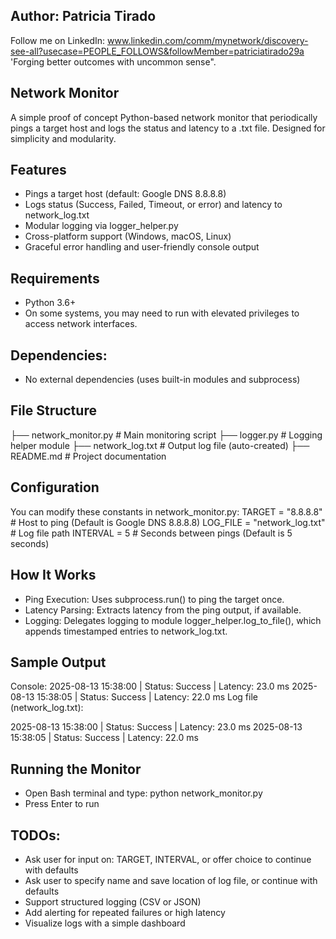 ## Author: Patricia Tirado
Follow me on LinkedIn: 
www.linkedin.com/comm/mynetwork/discovery-see-all?usecase=PEOPLE_FOLLOWS&followMember=patriciatirado29a
'Forging better outcomes with uncommon sense".

## Network Monitor
A simple proof of concept Python-based network monitor that periodically pings a target host and logs the status and latency to a .txt file. 
Designed for simplicity and modularity.

## Features
* Pings a target host (default: Google DNS 8.8.8.8)
* Logs status (Success, Failed, Timeout, or error) and latency to network_log.txt
* Modular logging via logger_helper.py
* Cross-platform support (Windows, macOS, Linux)
* Graceful error handling and user-friendly console output

## Requirements
* Python 3.6+
* On some systems, you may need to run with elevated privileges to access network interfaces.

## Dependencies:
* No external dependencies (uses built-in modules and subprocess)

## File Structure
├── network_monitor.py       # Main monitoring script
├── logger.py                # Logging helper module
├── network_log.txt          # Output log file (auto-created)
├── README.md                # Project documentation

## Configuration
You can modify these constants in network_monitor.py:
TARGET = "8.8.8.8"       # Host to ping (Default is Google DNS 8.8.8.8)
LOG_FILE = "network_log.txt"  # Log file path
INTERVAL = 5             # Seconds between pings (Default is 5 seconds)

## How It Works
* Ping Execution: Uses subprocess.run() to ping the target once.
* Latency Parsing: Extracts latency from the ping output, if available.
* Logging: Delegates logging to module logger_helper.log_to_file(), which appends timestamped entries to network_log.txt.

## Sample Output
Console:
2025-08-13 15:38:00 | Status: Success | Latency: 23.0 ms
2025-08-13 15:38:05 | Status: Success | Latency: 22.0 ms
Log file (network_log.txt):

2025-08-13 15:38:00 | Status: Success | Latency: 23.0 ms
2025-08-13 15:38:05 | Status: Success | Latency: 22.0 ms

## Running the Monitor
* Open Bash terminal and type:
  python network_monitor.py
* Press Enter to run

## TODOs:
* Ask user for input on: TARGET, INTERVAL, or offer choice to continue with defaults
* Ask user to specify name and save location of log file, or continue with defaults
* Support structured logging (CSV or JSON)
* Add alerting for repeated failures or high latency
* Visualize logs with a simple dashboard
